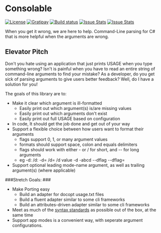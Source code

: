 # Consolable


[![License](http://img.shields.io/:license-mit-blue.svg)](http://csmacnz.mit-license.org)
[![Gratipay](http://img.shields.io/gratipay/csMACnz.svg)](https://gratipay.com/csMACnz/)
[![Build status](https://ci.appveyor.com/api/projects/status/14cmqsqogo24lju7?svg=true)](https://ci.appveyor.com/project/MarkClearwater/consolable)
[![Issue Stats](http://www.issuestats.com/github/csMACnz/consolable/badge/pr)](http://www.issuestats.com/github/csMACnz/consolable)
[![Issue Stats](http://www.issuestats.com/github/csMACnz/consolable/badge/issue)](http://www.issuestats.com/github/csMACnz/consolable)

When you get it wrong, we are here to help. Command-Line parsing for C# that is more helpful when the arguments are wrong.

## Elevator Pitch ##

Don't you hate using an application that just prints USAGE when you type something wrong? Isn't is painful when you have to read an entire string of command-line arguments to find your mistake? As a developer, do you get sick of parsing arguments to give users better feedback?  Well, do I have a solution for you!

The goals of this library are to:
* Make it clear which argument is ill-formatted
  * Easily print out which argument(s) is/are missing values
  * Easily print out which arguments don't exist
  * Easily print out full USAGE based on configuration
* In code, It should get the job done and get out of your way
* Support a flexible choice between how users want to format their arguments
  * flags support 0, 1, or many argument values
  * formats should support space, colon and equals delimiters
  * flags should work with either - or / for short, and -- for long arguments
  * eg -d:<value> /d:<value> -d=<value> /d=<value> /d value -d <value> -abcd <value> --dflag <value> --dflag=<value>
* Support optional leading mode-name argument, as well as trailing argument(s) (where applicable)

###Stretch Goals: ###

* Make Porting easy
  * Build an adapter for docopt usage.txt files
  * Build a fluent adapter similar to some cli frameworks
  * Build an attributes-driven adapter similar to some cli frameworks
* Meet as much of the [syntax standards](https://en.wikipedia.org/wiki/Command-line_interface) as possible out of the box, at the same time
* Support app modes is a convenient way, with seperate argument configurations.
